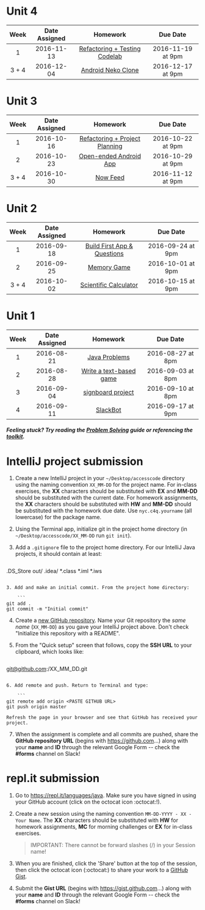 # Unit 4

|Week|Date Assigned|Homework|Due Date|
|:----------:|:----------:|:--------:|:--:|
|1|2016-11-13|[Refactoring + Testing Codelab](https://github.com/C4Q/AC3.3/blob/master/homework/unit-4/week-1.md)|2016-11-19 at 9pm|
|3 + 4|2016-12-04|[Android Neko Clone](https://github.com/C4Q/AC3.3/blob/master/homework/unit-4/week-4.md)|2016-12-17 at 9pm|

# Unit 3

|Week|Date Assigned|Homework|Due Date|
|:----------:|:----------:|:--------:|:--:|
|1|2016-10-16|[Refactoring + Project Planning](https://github.com/C4Q/AC3.3/blob/master/homework/unit-3/week-1.md)|2016-10-22 at 9pm|
|2|2016-10-23|[Open-ended Android App](https://github.com/C4Q/AC3.3/blob/master/homework/unit-3/week-2.md)|2016-10-29 at 9pm|
|3 + 4|2016-10-30|[Now Feed](https://github.com/C4Q/AC3.3/blob/master/homework/unit-3/week-3-4.md)|2016-11-12 at 9pm|

# Unit 2 

|Week|Date Assigned|Homework|Due Date|
|:----------:|:----------:|:--------:|:--:|
|1|2016-09-18|[Build First App & Questions](https://github.com/C4Q/AC3.3/blob/master/homework/unit-2/week-1.md)|2016-09-24 at 9pm|
|2|2016-09-25|[Memory Game](https://github.com/C4Q/AC3.3/blob/master/homework/unit-2/week-2.md)|2016-10-01 at 9pm|
|3 + 4|2016-10-02|[Scientific Calculator](https://github.com/C4Q/AC3.3/blob/master/homework/unit-2/week-3%2B4.md)|2016-10-15 at 9pm|

# Unit 1

|Week|Date Assigned|Homework|Due Date|
|:----------:|:----------:|:--------:|:--:|
|1|2016-08-21|[Java Problems](https://github.com/C4Q/AC3.3/blob/master/homework/unit-1/week-1.md)|2016-08-27 at 8pm|
|2|2016-08-28|[Write a text-based game](https://github.com/C4Q/AC3.3/blob/master/homework/unit-1/week-2.md)|2016-09-03 at 8pm|
|3|2016-09-04|[signboard project](https://github.com/C4Q/AC3.3/blob/master/homework/unit-1/week-3.md)|2016-09-10 at 8pm|
|4|2016-09-11|[SlackBot](https://github.com/ramonaharrison/SlackBot) |2016-09-17 at 9pm|



##### Feeling stuck? Try reading the [Problem Solving](explanation/w1_q13.md) guide or referencing the [toolkit](../lessons/tools).

# IntelliJ project submission

1. Create a new IntelliJ project in your `~/Desktop/accesscode` directory using the naming convention `XX_MM-DD` for the project name. For in-class exercises, the **XX** characters should be substituted with **EX** and **MM-DD** should be substituted with the current date. For homework assignments, the **XX** characters should be substituted with **HW** and **MM-DD** should be substituted with the homework due date. Use `nyc.c4q.yourname` (all lowercase) for the package name.

2. Using the Terminal app, initialize git in the project home directory (in `~/Desktop/accesscode/XX_MM-DD` run `git init`).

3. Add a `.gitignore` file to the project home directory. For our IntelliJ Java projects, it should contain at least:

    ```
.DS_Store
out/
.idea/
*.class
*.iml
*.iws
```

3. Add and make an initial commit. From the project home directory:

    ```
git add .
git commit -m "Initial commit"
```

4. Create a [new GitHub repository](https://github.com/new). Name your Git repository the *same name* (`XX_MM-DD`) as you gave your IntelliJ project above. Don't check "Initialize this repository with a README". 

5. From the "Quick setup" screen that follows, copy the **SSH URL** to your clipboard, which looks like:

    ```
git@github.com:<YOUR USERNAME>/XX_MM_DD.git
```

6. Add remote and push. Return to Terminal and type:

    ```
git remote add origin <PASTE GITHUB URL>
git push origin master
```

    Refresh the page in your browser and see that GitHub has received your project.

7. When the assignment is complete and all commits are pushed, share the **GitHub repository URL** (begins with https://github.com...) along with your **name** and **ID** through the relevant Google Form -- check the **\#forms** channel on Slack!

# repl.it submission

1. Go to https://repl.it/languages/java. Make sure you have signed in using your GitHub account (click on the octocat icon :octocat:!).

2. Create a new session using the naming convention `MM-DD-YYYY - XX - Your Name`. The **XX** characters should be substituted with **HW** for homework assignments, **MC** for morning challenges or **EX** for in-class exercises.

    > IMPORTANT: There cannot be forward slashes (/) in your Session name!

3. When you are finished, click the 'Share' button at the top of the session, then click the octocat icon (:octocat:) to share your work to a [GitHub Gist](https://gist.github.com). 

4. Submit the **Gist URL** (begins with https://gist.github.com...) along with your **name** and **ID** through the relevant Google Form -- check the **\#forms** channel on Slack!
